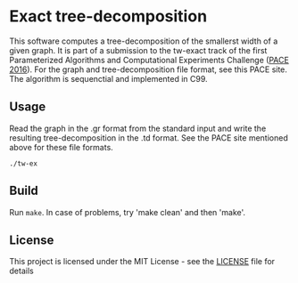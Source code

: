 # Exact tree-decomposition 

This software computes a tree-decomposition of the smallerst width of
a given graph.  It is part of a submission to the tw-exact track of the first Parameterized Algorithms and Computational Experiments Challenge ([PACE 2016](https://pacechallenge.wordpress.com/track-a-treewidth/)).  For the graph and tree-decomposition file format, see this PACE site.  The algorithm is sequenctial and implemented in C99.

## Usage

Read the graph in the .gr format from the standard input and write the resulting tree-decomposition in the .td format. See the PACE site mentioned above for
these file formats.
```
./tw-ex
```
## Build

Run `make`. In case of problems, try 'make clean' and then 'make'.

## License

This project is licensed under the MIT License - see the [LICENSE](LICENSE) file for details
